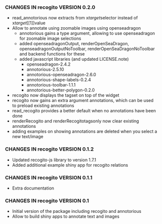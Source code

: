 ### CHANGES IN recogito VERSION 0.2.0

- read_annotorious now extracts from x$target$selector instead of x$target[[1]]$value
- Allow to annotate using zoomable images using openseadragon
    - annotorious gains a type argument, allowing to use openseadragon for zoomable image selections
    - added openseadragonOutput, renderOpenSeaDragon, openseadragonOutputNoToolbar, renderOpenSeaDragonNoToolbar and backend functions for these
    - added javascript libraries (and updated LICENSE.note)
        - openseadragon-2.4.2
        - annotorious-2.5.10
        - annotorious-openseadragon-2.6.0
        - annotorious-shape-labels-0.2.4
        - annotorious-toolbar-1.1.1
        - annotorious-better-polygon-0.2.0
- recogito now displays the tagset on top of the widget 
- recogito now gains an extra argument annotations, which can be used to preload existing annotations
- read_recogito provides a better default when no annotations have been done
- renderRecogito and renderRecogitotagsonly now clear existing annotations
- adding examples on showing annotations are deleted when you select a new text/image

### CHANGES IN recogito VERSION 0.1.2

- Updated recogito-js library to version 1.7.1
- Added additional example shiny app for recogito relations

### CHANGES IN recogito VERSION 0.1.1

- Extra documentation

### CHANGES IN recogito VERSION 0.1

- Initial version of the package including recogito and annotorious
- Allow to build shiny apps to annotate text and images
